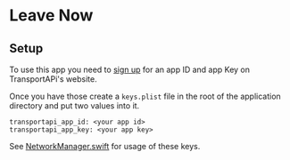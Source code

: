 #  Leave Now

## Setup

To use this app you need to 
[sign up](https://developer.transportapi.com/signup)
 for an app ID and app Key on TransportAPi's website.
 
 Once you have those create a `keys.plist` file in the root of the application directory
 and put two values into it.
 
 ```
 transportapi_app_id: <your app id>
 transportapi_app_key: <your app key>
 ```

See [NetworkManager.swift](Leave%20Now/Models/NetworkManager.swift) for usage of these keys.
